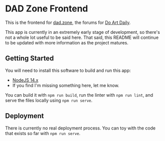# DAD Zone Frontend
This is the frontend for [dad.zone](https://dad.zone), the forums for [Do Art Daily](https://dad.gallery).

This app is currently in an extremely early stage of development, so there's not a whole lot useful to be said here.
That said, this README will continue to be updated with more information as the project matures.

## Getting Started
You will need to install this software to build and run this app:

* [NodeJS 14.x](https://nodejs.org/en/download/package-manager/)
* If you find I'm missing something here, let me know.

You can build it with `npm run build`, run the linter with `npm run lint`,
and serve the files locally using `npm run serve`.

## Deployment
There is currently no real deployment process.
You can toy with the code that exists so far with `npm run serve`.
